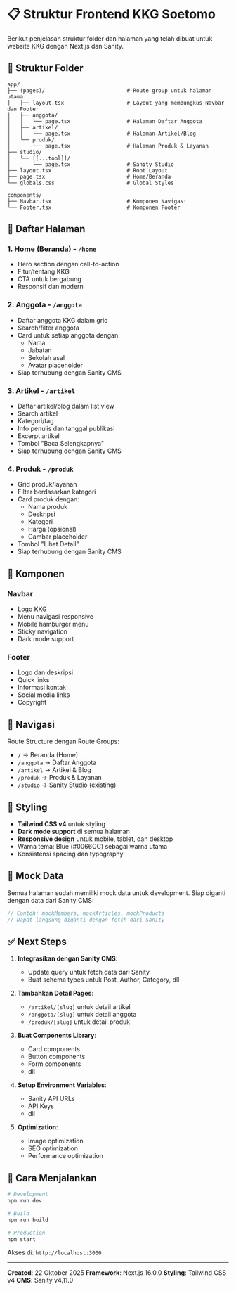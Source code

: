 # 📋 Struktur Frontend KKG Soetomo

Berikut penjelasan struktur folder dan halaman yang telah dibuat untuk website KKG dengan Next.js dan Sanity.

## 📁 Struktur Folder

```
app/
├── (pages)/                          # Route group untuk halaman utama
│   ├── layout.tsx                    # Layout yang membungkus Navbar dan Footer
│   ├── anggota/
│   │   └── page.tsx                  # Halaman Daftar Anggota
│   ├── artikel/
│   │   └── page.tsx                  # Halaman Artikel/Blog
│   └── produk/
│       └── page.tsx                  # Halaman Produk & Layanan
├── studio/
│   └── [[...tool]]/
│       └── page.tsx                  # Sanity Studio
├── layout.tsx                        # Root Layout
├── page.tsx                          # Home/Beranda
└── globals.css                       # Global Styles

components/
├── Navbar.tsx                        # Komponen Navigasi
└── Footer.tsx                        # Komponen Footer
```

## 🎯 Daftar Halaman

### 1. **Home (Beranda)** - `/home`
- Hero section dengan call-to-action
- Fitur/tentang KKG
- CTA untuk bergabung
- Responsif dan modern

### 2. **Anggota** - `/anggota`
- Daftar anggota KKG dalam grid
- Search/filter anggota
- Card untuk setiap anggota dengan:
  - Nama
  - Jabatan
  - Sekolah asal
  - Avatar placeholder
- Siap terhubung dengan Sanity CMS

### 3. **Artikel** - `/artikel`
- Daftar artikel/blog dalam list view
- Search artikel
- Kategori/tag
- Info penulis dan tanggal publikasi
- Excerpt artikel
- Tombol "Baca Selengkapnya"
- Siap terhubung dengan Sanity CMS

### 4. **Produk** - `/produk`
- Grid produk/layanan
- Filter berdasarkan kategori
- Card produk dengan:
  - Nama produk
  - Deskripsi
  - Kategori
  - Harga (opsional)
  - Gambar placeholder
- Tombol "Lihat Detail"
- Siap terhubung dengan Sanity CMS

## 🎨 Komponen

### Navbar
- Logo KKG
- Menu navigasi responsive
- Mobile hamburger menu
- Sticky navigation
- Dark mode support

### Footer
- Logo dan deskripsi
- Quick links
- Informasi kontak
- Social media links
- Copyright

## 🔄 Navigasi

Route Structure dengan Route Groups:
- `/` → Beranda (Home)
- `/anggota` → Daftar Anggota
- `/artikel` → Artikel & Blog
- `/produk` → Produk & Layanan
- `/studio` → Sanity Studio (existing)

## 🎨 Styling

- **Tailwind CSS v4** untuk styling
- **Dark mode support** di semua halaman
- **Responsive design** untuk mobile, tablet, dan desktop
- Warna tema: Blue (#0066CC) sebagai warna utama
- Konsistensi spacing dan typography

## 📝 Mock Data

Semua halaman sudah memiliki mock data untuk development. Siap diganti dengan data dari Sanity CMS:

```typescript
// Contoh: mockMembers, mockArticles, mockProducts
// Dapat langsung diganti dengan fetch dari Sanity
```

## ✅ Next Steps

1. **Integrasikan dengan Sanity CMS**:
   - Update query untuk fetch data dari Sanity
   - Buat schema types untuk Post, Author, Category, dll

2. **Tambahkan Detail Pages**:
   - `/artikel/[slug]` untuk detail artikel
   - `/anggota/[slug]` untuk detail anggota
   - `/produk/[slug]` untuk detail produk

3. **Buat Components Library**:
   - Card components
   - Button components
   - Form components
   - dll

4. **Setup Environment Variables**:
   - Sanity API URLs
   - API Keys
   - dll

5. **Optimization**:
   - Image optimization
   - SEO optimization
   - Performance optimization

## 🚀 Cara Menjalankan

```bash
# Development
npm run dev

# Build
npm run build

# Production
npm start
```

Akses di: `http://localhost:3000`

---

**Created**: 22 Oktober 2025
**Framework**: Next.js 16.0.0
**Styling**: Tailwind CSS v4
**CMS**: Sanity v4.11.0
